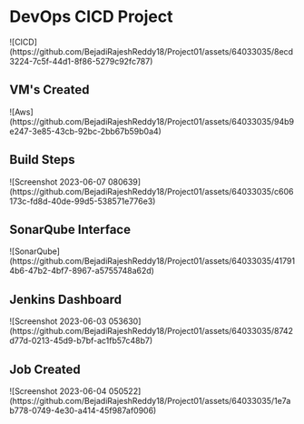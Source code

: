 <h1>DevOps CICD Project</h1>
![CICD](https://github.com/BejadiRajeshReddy18/Project01/assets/64033035/8ecd3224-7c5f-44d1-8f86-5279c92fc787)

<br>
<h2>VM's Created</h2>
![Aws](https://github.com/BejadiRajeshReddy18/Project01/assets/64033035/94b9e247-3e85-43cb-92bc-2bb67b59b0a4)



<br>
<h2>Build Steps</h2>
![Screenshot 2023-06-07 080639](https://github.com/BejadiRajeshReddy18/Project01/assets/64033035/c606173c-fd8d-40de-99d5-538571e776e3)

<br>

<h2>SonarQube Interface</h2>
![SonarQube](https://github.com/BejadiRajeshReddy18/Project01/assets/64033035/417914b6-47b2-4bf7-8967-a5755748a62d)

<br>

<h2>Jenkins Dashboard</h2>
![Screenshot 2023-06-03 053630](https://github.com/BejadiRajeshReddy18/Project01/assets/64033035/8742d77d-0213-45d9-b7bf-ac1fb57c48b7)
<br>

<h2>Job Created</h2>
![Screenshot 2023-06-04 050522](https://github.com/BejadiRajeshReddy18/Project01/assets/64033035/1e7ab778-0749-4e30-a414-45f987af0906)
